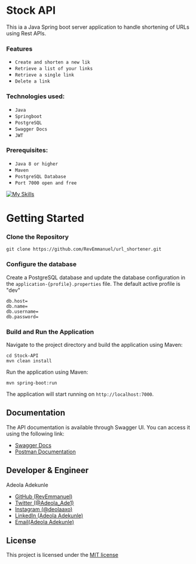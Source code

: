 # Stock API
This ia a Java Spring boot server application to handle shortening of URLs using Rest APIs.

### Features
* `Create and shorten a new lik`
* `Retrieve a list of your links`
* `Retrieve a single link`
* `Delete a link`

### Technologies used:
* `Java`
* `Springboot`
* `PostgreSQL`
* `Swagger Docs`
* `JWT`

### Prerequisites:
* `Java 8 or higher`
* `Maven`
* `PostgreSQL Database`
* `Port 7000 open and free`

[![My Skills](https://skillicons.dev/icons?i=java,spring,mysql,postgresql,postman)](https://skillicons.dev)

# Getting Started
### Clone the Repository
```
git clone https://github.com/RevEmmanuel/url_shortener.git 
```

### Configure the database
Create a PostgreSQL database and update the database configuration in the `application-{profile}.properties` file. The default active profile is "dev"
```properties
db.host=
db.name=
db.username=
db.password=
```

### Build and Run the Application
Navigate to the project directory and build the application using Maven:
```
cd Stock-API
mvn clean install
```
Run the application using Maven:
```
mvn spring-boot:run
```
The application will start running on `http://localhost:7000`.

## Documentation
The API documentation is available through Swagger UI. You can access it using the following link:
* [Swagger Docs](http://localhost:8080/swagger-ui.html)
* [Postman Documentation](https://bit.ly/revemmanuel-urlshortener)

## Developer & Engineer
Adeola Adekunle
* [GitHub (RevEmmanuel)](https://github.com/RevEmmanuel)
* [Twitter (@Adeola_Ade1)](https://twitter.com/Adeola_Ade1)
* [Instagram (@deolaaxo)](https://www.instagram.com/deolaaxo/)
* [LinkedIn (Adeola Adekunle)](https://www.linkedin.com/in/adeola-adekunle-emmanuel/)
* [Email(Adeola Adekunle)](mailto:adeolaae1@gmail.com)

## License
This project is licensed under the [MIT license](https://opensource.org/license/mit/)
